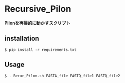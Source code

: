# Recursive_Pilon
**Pilonを再帰的に動かすスクリプト**
## installation
```
$ pip install -r requirements.txt
```
## Usage
```
$ . Recur_Pilon.sh FASTA_file FASTQ_file1 FASTQ_file2
```
